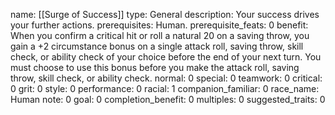 name: [[Surge of Success]]
type: General
description: Your success drives your further actions.
prerequisites: Human.
prerequisite_feats: 0
benefit: When you confirm a critical hit or roll a natural 20 on a saving throw, you gain a +2 circumstance bonus on a single attack roll, saving throw, skill check, or ability check of your choice before the end of your next turn. You must choose to use this bonus before you make the attack roll, saving throw, skill check, or ability check.
normal: 0
special: 0
teamwork: 0
critical: 0
grit: 0
style: 0
performance: 0
racial: 1
companion_familiar: 0
race_name: Human
note: 0
goal: 0
completion_benefit: 0
multiples: 0
suggested_traits: 0
